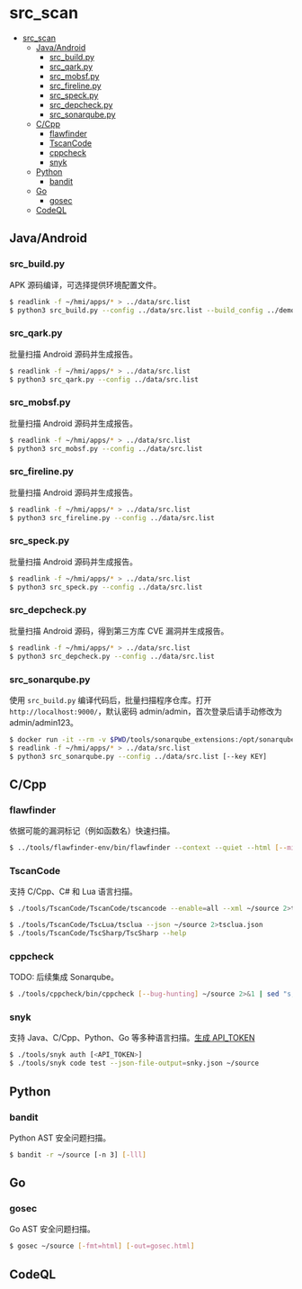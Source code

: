 # src_scan

- [src_scan](#src_scan)
  - [Java/Android](#javaandroid)
    - [src_build.py](#src_buildpy)
    - [src_qark.py](#src_qarkpy)
    - [src_mobsf.py](#src_mobsfpy)
    - [src_fireline.py](#src_firelinepy)
    - [src_speck.py](#src_speckpy)
    - [src_depcheck.py](#src_depcheckpy)
    - [src_sonarqube.py](#src_sonarqubepy)
  - [C/Cpp](#ccpp)
    - [flawfinder](#flawfinder)
    - [TscanCode](#tscancode)
    - [cppcheck](#cppcheck)
    - [snyk](#snyk)
  - [Python](#python)
    - [bandit](#bandit)
  - [Go](#go)
    - [gosec](#gosec)
  - [CodeQL](#codeql)

## Java/Android
### src_build.py

APK 源码编译，可选择提供环境配置文件。

```sh
$ readlink -f ~/hmi/apps/* > ../data/src.list
$ python3 src_build.py --config ../data/src.list --build_config ../demo/build_config.json
```

### src_qark.py

批量扫描 Android 源码并生成报告。

```sh
$ readlink -f ~/hmi/apps/* > ../data/src.list
$ python3 src_qark.py --config ../data/src.list
```

### src_mobsf.py

批量扫描 Android 源码并生成报告。

```sh
$ readlink -f ~/hmi/apps/* > ../data/src.list
$ python3 src_mobsf.py --config ../data/src.list
```

### src_fireline.py

批量扫描 Android 源码并生成报告。

```sh
$ readlink -f ~/hmi/apps/* > ../data/src.list
$ python3 src_fireline.py --config ../data/src.list
```

### src_speck.py

批量扫描 Android 源码并生成报告。

```sh
$ readlink -f ~/hmi/apps/* > ../data/src.list
$ python3 src_speck.py --config ../data/src.list
```

### src_depcheck.py

批量扫描 Android 源码，得到第三方库 CVE 漏洞并生成报告。

```sh
$ readlink -f ~/hmi/apps/* > ../data/src.list
$ python3 src_depcheck.py --config ../data/src.list
```

### src_sonarqube.py

使用 `src_build.py` 编译代码后，批量扫描程序仓库。打开 `http://localhost:9000/`，默认密码 admin/admin，首次登录后请手动修改为 admin/admin123。

```sh
$ docker run -it --rm -v $PWD/tools/sonarqube_extensions:/opt/sonarqube/extensions -p 9000:9000 sonarqube:community
$ readlink -f ~/hmi/apps/* > ../data/src.list
$ python3 src_sonarqube.py --config ../data/src.list [--key KEY]
```

## C/Cpp
### flawfinder

依据可能的漏洞标记（例如函数名）快速扫描。

```sh
$ ../tools/flawfinder-env/bin/flawfinder --context --quiet --html [--minlevel=4] ~/source > flawfinder.html
```

### TscanCode

支持 C/Cpp、C# 和 Lua 语言扫描。

```sh
$ ./tools/TscanCode/TscanCode/tscancode --enable=all --xml ~/source 2>tscancode.xml >/dev/null

$ ./tools/TscanCode/TscLua/tsclua --json ~/source 2>tsclua.json
$ ./tools/TscanCode/TscSharp/TscSharp --help
```

### cppcheck

TODO: 后续集成 Sonarqube。

```sh
$ ./tools/cppcheck/bin/cppcheck [--bug-hunting] ~/source 2>&1 | sed "s,\x1B\[[0-9;]*[a-zA-Z],,g" > cppcheck.txt
```

### snyk

支持 Java、C/Cpp、Python、Go 等多种语言扫描。[生成 API_TOKEN](https://app.snyk.io/)

```sh
$ ./tools/snyk auth [<API_TOKEN>]
$ ./tools/snyk code test --json-file-output=snky.json ~/source
```

## Python
### bandit

Python AST 安全问题扫描。

```sh
$ bandit -r ~/source [-n 3] [-lll]
```

## Go
### gosec

Go AST 安全问题扫描。

```sh
$ gosec ~/source [-fmt=html] [-out=gosec.html]
```

## CodeQL
